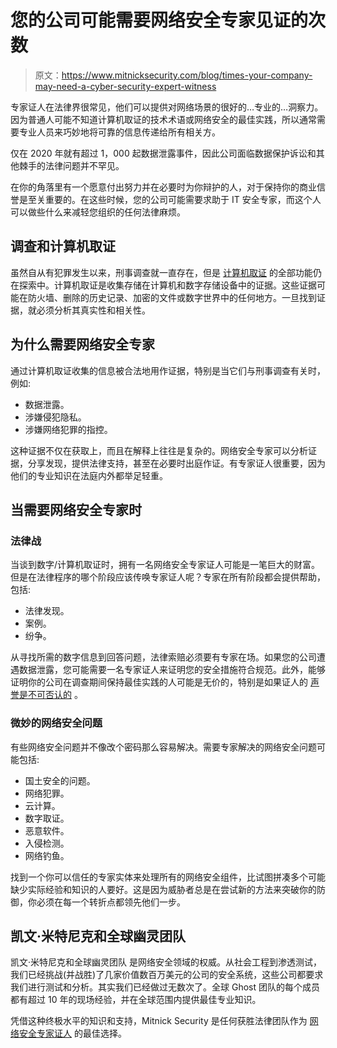 # 您的公司可能需要网络安全专家见证的次数

> 原文：<https://www.mitnicksecurity.com/blog/times-your-company-may-need-a-cyber-security-expert-witness>

专家证人在法律界很常见，他们可以提供对网络场景的很好的…专业的…洞察力。因为普通人可能不知道计算机取证的技术术语或网络安全的最佳实践，所以通常需要专业人员来巧妙地将可靠的信息传递给所有相关方。

仅在 2020 年就有超过 1，000 起数据泄露事件，因此公司面临数据保护诉讼和其他棘手的法律问题并不罕见。

在你的角落里有一个愿意付出努力并在必要时为你辩护的人，对于保持你的商业信誉是至关重要的。在这些时候，您的公司可能需要求助于 IT 安全专家，而这个人可以做些什么来减轻您组织的任何法律麻烦。

## 调查和计算机取证

虽然自从有犯罪发生以来，刑事调查就一直存在，但是 [计算机取证](https://www.mitnicksecurity.com/blog/what-is-computer-forensics-and-how-is-it-used-in-investigations) 的全部功能仍在探索中。计算机取证是收集存储在计算机和数字存储设备中的证据。这些证据可能在防火墙、删除的历史记录、加密的文件或数字世界中的任何地方。一旦找到证据，就必须分析其真实性和相关性。

## 为什么需要网络安全专家

通过计算机取证收集的信息被合法地用作证据，特别是当它们与刑事调查有关时，例如:

*   数据泄露。
*   涉嫌侵犯隐私。
*   涉嫌网络犯罪的指控。

这种证据不仅在获取上，而且在解释上往往是复杂的。网络安全专家可以分析证据，分享发现，提供法律支持，甚至在必要时出庭作证。有专家证人很重要，因为他们的专业知识在法庭内外都举足轻重。

## 当需要网络安全专家时

### 法律战

当谈到数字/计算机取证时，拥有一名网络安全专家证人可能是一笔巨大的财富。但是在法律程序的哪个阶段应该传唤专家证人呢？专家在所有阶段都会提供帮助，包括:

*   法律发现。
*   案例。
*   纷争。 

从寻找所需的数字信息到回答问题，法律索赔必须要有专家在场。如果您的公司遭遇数据泄露，您可能需要一名专家证人来证明您的安全措施符合规范。此外，能够证明你的公司在调查期间保持最佳实践的人可能是无价的，特别是如果证人的 [声誉是不可否认的](https://www.mitnicksecurity.com/about-kevin-mitnick-mitnick-security) 。

### 微妙的网络安全问题

有些网络安全问题并不像改个密码那么容易解决。需要专家解决的网络安全问题可能包括:

*   国土安全的问题。
*   网络犯罪。
*   云计算。
*   数字取证。
*   恶意软件。
*   入侵检测。
*   网络钓鱼。

找到一个你可以信任的专家实体来处理所有的网络安全组件，比试图拼凑多个可能缺少实际经验和知识的人要好。这是因为威胁者总是在尝试新的方法来突破你的防御，你必须在每一个转折点都领先他们一步。

## 凯文·米特尼克和全球幽灵团队

凯文·米特尼克和全球幽灵团队 是网络安全领域的权威。从社会工程到渗透测试，我们已经挑战(并战胜)了几家价值数百万美元的公司的安全系统，这些公司都要求我们进行测试和分析。其实我们已经做过无数次了。全球 Ghost 团队的每个成员都有超过 10 年的现场经验，并在全球范围内提供最佳专业知识。

凭借这种终极水平的知识和支持，Mitnick Security 是任何获胜法律团队作为 [网络安全专家证人](https://www.mitnicksecurity.com/expert-witness-services) 的最佳选择。